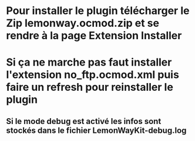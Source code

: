 # Pour installer le plugin  télécharger le Zip  lemonway.ocmod.zip  et se rendre à  la page Extension Installer 

# Si ça ne marche pas faut installer l'extension  no_ftp.ocmod.xml puis faire un refresh pour reinstaller le plugin 


## Si le mode debug est activé les infos sont stockés dans le fichier LemonWayKit-debug.log 

